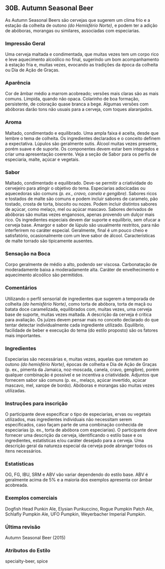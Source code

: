 ## 30B. Autumn Seasonal Beer

As Autumn Seasonal Beers são cervejas que sugerem um clima frio e a estação da colheita de outono *(do Hemisfério Norte)*, e podem ter a adição de abóboras, morangas ou similares, associadas com especiarias.

### Impressão Geral

Uma cerveja maltada e condimentada, que muitas vezes tem um corpo rico e leve aquecimento alcoólico no final, sugerindo um bom acompanhamento à estação fria e, muitas vezes, evocando as tradições da época da colheita ou Dia de Ação de Graças.

### Aparência

Cor de âmbar médio a marrom acobreado; versões mais claras são as mais comuns. Límpida, quando não opaca. Colarinho de boa formação, persistente, de coloração quase branca a bege. Algumas versões com abóboras darão tons não usuais para a cerveja, com toques alaranjados.

### Aroma

Maltado, condimentado e equilibrado. Uma ampla faixa é aceita, desde que lembre o tema de colheita. Os ingredientes declarados e o conceito definem a expectativa. Lúpulos são geralmente sutis. Álcool muitas vezes presente, porém suave e de suporte. Os componentes devem estar bem integrados e criar uma apresentação coerente. Veja a seção de Sabor para os perfis de especiaria, malte, açúcar e vegetais.

### Sabor

Maltado, condimentado e equilibrado. Deve-se permitir a criatividade do cervejeiro para atingir o objetivo do tema. Especiarias adocicadas ou aquecedoras são comuns *(p. ex., cravo, canela e gengibre)*. Sabores ricos e tostados de malte são comuns e podem incluir sabores de caramelo, pão tostado, crosta de torta, biscoito ou nozes. Podem incluir distintos sabores de açúcar, como melaço, mel ou açúcar mascavo. Sabores derivados de abóboras são muitas vezes enganosos, apenas provendo um dulçor mais rico. Os ingredientes especiais devem dar suporte e equilíbrio, sem ofucar a cerveja base. Amargor e sabor de lúpulo são usualmente restritos, para não interferirem no caráter especial. Geralmente, final é um pouco cheio e satisfatório, ocasionalmente com um leve sabor de álcool. Características de malte torrado são tipicamente ausentes.

### Sensação na Boca

Corpo geralmente de médio a alto, podendo ser viscosa. Carbonatação de moderadamente baixa a moderadamente alta. Caráter de envelhecimento e aquecimento alcoólico são permitidos.

### Comentários

Utilizando o perfil sensorial de ingredientes que sugerem a temporada de colheita *(do hemisfério Norte)*, como torta de abóbora, torta de maçã ou batata doce caramelizada, equilibrados com, muitas vezes, uma cerveja base de suporte, muitas vezes maltada. A descrição da cerveja é crítica para avaliação. Os juízes devem pensar mais no conceito declarado do que tentar detectar individualmente cada ingrediente utilizado. Equilíbrio, facilidade de beber e execução do tema (do estilo proposto) são os fatores mais importantes.

### Ingredientes

Especiarias são necessárias e, muitas vezes, aquelas que remetem ao outono *(do hemisfério Norte)*, épocas de colheita e Dia de Ação de Graças (p. ex., pimenta da Jamaica, noz-moscada, canela, cravo, gengibre), porém qualquer combinação é possível e se incentiva a criatividade. Adjuntos que fornecem sabor são comuns (p. ex., melaço, açúcar invertido, açúcar mascavo, mel, xarope de bordo). Abóboras e morangas são muitas vezes utilizadas.

### Instruções para inscrição

O participante deve especificar o tipo de especiarias, ervas ou vegetais utilizados, mas ingredientes individuais não necessitam serem especificados, caso façam parte de uma combinação conhecida de especiarias (p. ex., torta de abóbora com especiarias). O participante deve fornecer uma descrição da cerveja, identificando o estilo base e os ingredientes, estatísticas e/ou caráter desejado para a cerveja. Uma descrição geral da natureza especial da cerveja pode abranger todos os itens necessários.

### Estatísticas

OG, FG, IBU, SRM e ABV vão variar dependendo do estilo base. ABV é geralmente acima de 5% e a maioria dos exemplos apresenta cor âmbar acobreada.

### Exemplos comerciais

Dogfish Head Punkin Ale, Elysian Punkuccino, Rogue Pumpkin Patch Ale, Schlafly Pumpkin Ale, UFO Pumpkin, Weyerbacher Imperial Pumpkin.

### Última revisão

Autumn Seasonal Beer (2015)

### Atributos do Estilo

specialty-beer, spice
